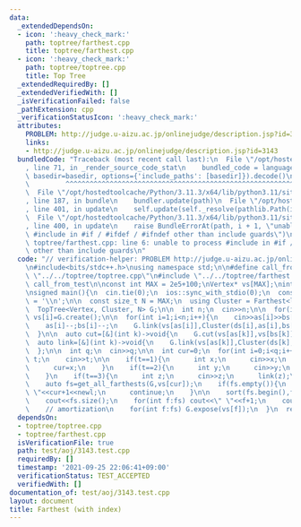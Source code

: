 ```yaml
---
data:
  _extendedDependsOn:
  - icon: ':heavy_check_mark:'
    path: toptree/farthest.cpp
    title: toptree/farthest.cpp
  - icon: ':heavy_check_mark:'
    path: toptree/toptree.cpp
    title: Top Tree
  _extendedRequiredBy: []
  _extendedVerifiedWith: []
  _isVerificationFailed: false
  _pathExtension: cpp
  _verificationStatusIcon: ':heavy_check_mark:'
  attributes:
    PROBLEM: http://judge.u-aizu.ac.jp/onlinejudge/description.jsp?id=3143
    links:
    - http://judge.u-aizu.ac.jp/onlinejudge/description.jsp?id=3143
  bundledCode: "Traceback (most recent call last):\n  File \"/opt/hostedtoolcache/Python/3.11.3/x64/lib/python3.11/site-packages/onlinejudge_verify/documentation/build.py\"\
    , line 71, in _render_source_code_stat\n    bundled_code = language.bundle(stat.path,\
    \ basedir=basedir, options={'include_paths': [basedir]}).decode()\n          \
    \         ^^^^^^^^^^^^^^^^^^^^^^^^^^^^^^^^^^^^^^^^^^^^^^^^^^^^^^^^^^^^^^^^^^^^^^^^^^^^^^^^^\n\
    \  File \"/opt/hostedtoolcache/Python/3.11.3/x64/lib/python3.11/site-packages/onlinejudge_verify/languages/cplusplus.py\"\
    , line 187, in bundle\n    bundler.update(path)\n  File \"/opt/hostedtoolcache/Python/3.11.3/x64/lib/python3.11/site-packages/onlinejudge_verify/languages/cplusplus_bundle.py\"\
    , line 401, in update\n    self.update(self._resolve(pathlib.Path(included), included_from=path))\n\
    \  File \"/opt/hostedtoolcache/Python/3.11.3/x64/lib/python3.11/site-packages/onlinejudge_verify/languages/cplusplus_bundle.py\"\
    , line 400, in update\n    raise BundleErrorAt(path, i + 1, \"unable to process\
    \ #include in #if / #ifdef / #ifndef other than include guards\")\nonlinejudge_verify.languages.cplusplus_bundle.BundleErrorAt:\
    \ toptree/farthest.cpp: line 6: unable to process #include in #if / #ifdef / #ifndef\
    \ other than include guards\n"
  code: "// verification-helper: PROBLEM http://judge.u-aizu.ac.jp/onlinejudge/description.jsp?id=3143\n\
    \n#include<bits/stdc++.h>\nusing namespace std;\n\n#define call_from_test\n#include\
    \ \"../../toptree/toptree.cpp\"\n#include \"../../toptree/farthest.cpp\"\n#undef\
    \ call_from_test\n\nconst int MAX = 2e5+100;\nVertex* vs[MAX];\nint as[MAX],bs[MAX],ds[MAX];\n\
    \nsigned main(){\n  cin.tie(0);\n  ios::sync_with_stdio(0);\n  const char newl\
    \ = '\\n';\n\n  const size_t N = MAX;\n  using Cluster = Farthest<long long>;\n\
    \  TopTree<Vertex, Cluster, N> G;\n\n  int n;\n  cin>>n;\n\n  for(int i=0;i<n;i++)\
    \ vs[i]=G.create();\n\n  for(int i=1;i<n;i++){\n    cin>>as[i]>>bs[i]>>ds[i];\n\
    \    as[i]--;bs[i]--;\n    G.link(vs[as[i]],Cluster(ds[i],as[i],bs[i]),vs[bs[i]]);\n\
    \  }\n\n  auto cut=[&](int k)->void{\n    G.cut(vs[as[k]],vs[bs[k]]);\n  };\n\
    \  auto link=[&](int k)->void{\n    G.link(vs[as[k]],Cluster(ds[k],as[k],bs[k]),vs[bs[k]]);\n\
    \  };\n\n  int q;\n  cin>>q;\n\n  int cur=0;\n  for(int i=0;i<q;i++){\n    int\
    \ t;\n    cin>>t;\n\n    if(t==1){\n      int x;\n      cin>>x;\n      x--;\n\
    \      cur=x;\n    }\n    if(t==2){\n      int y;\n      cin>>y;\n      cut(y);\n\
    \    }\n    if(t==3){\n      int z;\n      cin>>z;\n      link(z);\n    }\n\n\
    \    auto fs=get_all_farthests(G,vs[cur]);\n    if(fs.empty()){\n      cout<<1<<\"\
    \ \"<<cur+1<<newl;\n      continue;\n    }\n\n    sort(fs.begin(),fs.end());\n\
    \    cout<<fs.size();\n    for(int f:fs) cout<<\" \"<<f+1;\n    cout<<newl;\n\n\
    \    // amortization\n    for(int f:fs) G.expose(vs[f]);\n  }\n  return 0;\n}\n"
  dependsOn:
  - toptree/toptree.cpp
  - toptree/farthest.cpp
  isVerificationFile: true
  path: test/aoj/3143.test.cpp
  requiredBy: []
  timestamp: '2021-09-25 22:06:41+09:00'
  verificationStatus: TEST_ACCEPTED
  verifiedWith: []
documentation_of: test/aoj/3143.test.cpp
layout: document
title: Farthest (with index)
---
```

